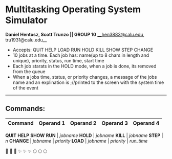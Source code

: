 # Multitasking Operating System Simulator


**Daniel Hentosz, Scott Trunzo || GROUP 10**
__hen3883@calu.edu, tru1931@calu.edu__

  * Accepts: QUIT HELP LOAD RUN HOLD KILL SHOW STEP CHANGE
  * 10 jobs at a time. Each job has: name(up to 8 chars in length and unique), priority, status, run time, start time
  * Each job starats in the HOLD mode, when a job is done, its removed from the queue
  * When a jobs time, status, or priority changes, a message of the jobs name and an explination is ;//printed to the screen with the system time of the event
____________________________________________________________
## Commands:
Command | Operand 1 | Operand 2 | Operand 3 | Operand 4
--------|-----------|-----------|-----------|----------
 __QUIT__
 __HELP__
 __SHOW__
**RUN** | *jobname*
**HOLD** | *jobname*
**KILL** | *jobname*
**STEP** | _n_
**CHANGE** | _jobname_ | _priority_
**LOAD** | _jobname_ | _priority_ | _run_time_

:shit: :shit: :shit: :sparkles: :sparkles: :sparkles: :full_moon: :full_moon: :full_moon:
